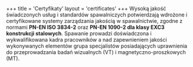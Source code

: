 +++
title = 'Certyfikaty'
layout = 'certificates'
+++
Wysoką jakość świadczonych usług i standardów spawalniczych potwierdzają wdrożone i certyfikowane systemy zarządzania jakością w spawalnictwie, zgodne z normami **PN-EN ISO 3834-2** oraz **PN-EN 1090-2 dla klasy EXC3 konstrukcji stalowych**. Spawanie prowadzi doświadczona i wykwalifikowana kadra pracowników a nad zapewnieniem jakości wykonywanych elementów grupa specjalistów posiadających uprawnienia do przeprowadzania badań wizualnych (VT) i magnetyczno-proszkowych (MT).
